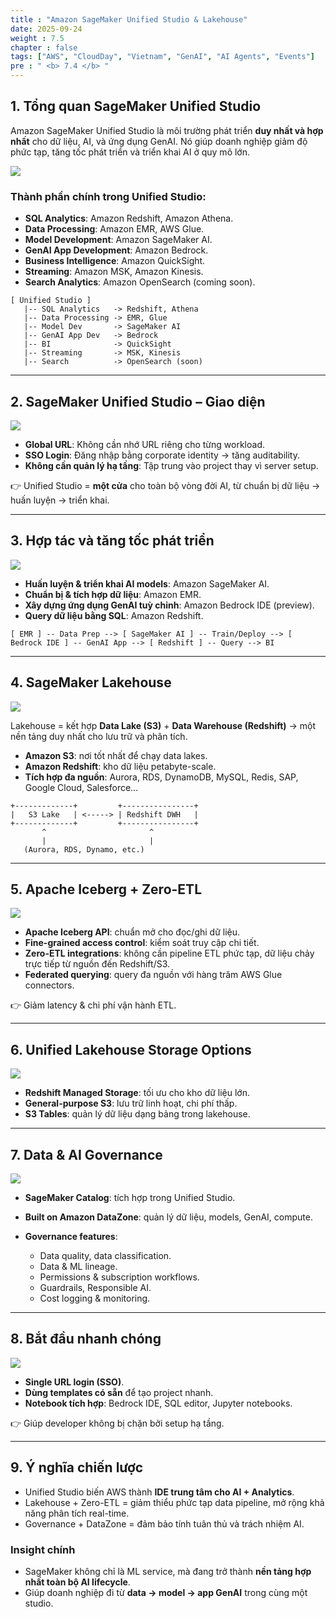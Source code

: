 ```yaml
---
title : "Amazon SageMaker Unified Studio & Lakehouse"
date: 2025-09-24
weight : 7.5
chapter : false
tags: ["AWS", "CloudDay", "Vietnam", "GenAI", "AI Agents", "Events"]
pre : " <b> 7.4 </b> "
---
```


## 1. Tổng quan SageMaker Unified Studio

Amazon SageMaker Unified Studio là môi trường phát triển **duy nhất và hợp nhất** cho dữ liệu, AI, và ứng dụng GenAI. Nó giúp doanh nghiệp giảm độ phức tạp, tăng tốc phát triển và triển khai AI ở quy mô lớn.

<!-- 📷 *[Placeholder: Slide – Unified Studio Overview]* -->
![](1.jpg)

### Thành phần chính trong Unified Studio:

* **SQL Analytics**: Amazon Redshift, Amazon Athena.
* **Data Processing**: Amazon EMR, AWS Glue.
* **Model Development**: Amazon SageMaker AI.
* **GenAI App Development**: Amazon Bedrock.
* **Business Intelligence**: Amazon QuickSight.
* **Streaming**: Amazon MSK, Amazon Kinesis.
* **Search Analytics**: Amazon OpenSearch (coming soon).

```cli
[ Unified Studio ]
   |-- SQL Analytics   -> Redshift, Athena
   |-- Data Processing -> EMR, Glue
   |-- Model Dev       -> SageMaker AI
   |-- GenAI App Dev   -> Bedrock
   |-- BI              -> QuickSight
   |-- Streaming       -> MSK, Kinesis
   |-- Search          -> OpenSearch (soon)
```

---

## 2. SageMaker Unified Studio – Giao diện

<!-- 📷 *[Placeholder: Slide – Unified Studio UI]* -->
![](2.jpg)

* **Global URL**: Không cần nhớ URL riêng cho từng workload.
* **SSO Login**: Đăng nhập bằng corporate identity → tăng auditability.
* **Không cần quản lý hạ tầng**: Tập trung vào project thay vì server setup.

👉 Unified Studio = **một cửa** cho toàn bộ vòng đời AI, từ chuẩn bị dữ liệu → huấn luyện → triển khai.

---

## 3. Hợp tác và tăng tốc phát triển

<!-- 📷 *[Placeholder: Slide – Collaborate & Build Faster]* -->
![](3.jpg)

* **Huấn luyện & triển khai AI models**: Amazon SageMaker AI.
* **Chuẩn bị & tích hợp dữ liệu**: Amazon EMR.
* **Xây dựng ứng dụng GenAI tuỳ chỉnh**: Amazon Bedrock IDE (preview).
* **Query dữ liệu bằng SQL**: Amazon Redshift.

```cli
[ EMR ] -- Data Prep --> [ SageMaker AI ] -- Train/Deploy --> [ Bedrock IDE ] -- GenAI App --> [ Redshift ] -- Query --> BI
```

---

## 4. SageMaker Lakehouse

<!-- 📷 *[Placeholder: Slide – SageMaker Lakehouse]* -->
![](4.jpg)

Lakehouse = kết hợp **Data Lake (S3)** + **Data Warehouse (Redshift)** → một nền tảng duy nhất cho lưu trữ và phân tích.

* **Amazon S3**: nơi tốt nhất để chạy data lakes.
* **Amazon Redshift**: kho dữ liệu petabyte-scale.
* **Tích hợp đa nguồn**: Aurora, RDS, DynamoDB, MySQL, Redis, SAP, Google Cloud, Salesforce...

```cli
+-------------+         +----------------+
|   S3 Lake   | <-----> | Redshift DWH   |
+-------------+         +----------------+
       ^                       ^
       |                       |
   (Aurora, RDS, Dynamo, etc.)
```

---

## 5. Apache Iceberg + Zero-ETL

<!-- 📷 *[Placeholder: Slide – Zero-ETL Architecture]* -->
![](6.jpg)

* **Apache Iceberg API**: chuẩn mở cho đọc/ghi dữ liệu.
* **Fine-grained access control**: kiểm soát truy cập chi tiết.
* **Zero-ETL integrations**: không cần pipeline ETL phức tạp, dữ liệu chảy trực tiếp từ nguồn đến Redshift/S3.
* **Federated querying**: query đa nguồn với hàng trăm AWS Glue connectors.

👉 Giảm latency & chi phí vận hành ETL.

---

## 6. Unified Lakehouse Storage Options

<!-- 📷 *[Placeholder: Slide – Storage Options]* -->
![](5.jpg)

* **Redshift Managed Storage**: tối ưu cho kho dữ liệu lớn.
* **General-purpose S3**: lưu trữ linh hoạt, chi phí thấp.
* **S3 Tables**: quản lý dữ liệu dạng bảng trong lakehouse.

---

## 7. Data & AI Governance

<!-- 📷 *[Placeholder: Slide – Data Governance]* -->
![](8.jpg)

* **SageMaker Catalog**: tích hợp trong Unified Studio.
* **Built on Amazon DataZone**: quản lý dữ liệu, models, GenAI, compute.
* **Governance features**:

  * Data quality, data classification.
  * Data & ML lineage.
  * Permissions & subscription workflows.
  * Guardrails, Responsible AI.
  * Cost logging & monitoring.

---

## 8. Bắt đầu nhanh chóng

<!-- 📷 *[Placeholder: Slide – Getting Started Easily]* -->
![](9.jpg)

* **Single URL login (SSO)**.
* **Dùng templates có sẵn** để tạo project nhanh.
* **Notebook tích hợp**: Bedrock IDE, SQL editor, Jupyter notebooks.

👉 Giúp developer không bị chặn bởi setup hạ tầng.

---

## 9. Ý nghĩa chiến lược

* Unified Studio biến AWS thành **IDE trung tâm cho AI + Analytics**.
* Lakehouse + Zero-ETL = giảm thiểu phức tạp data pipeline, mở rộng khả năng phân tích real-time.
* Governance + DataZone = đảm bảo tính tuân thủ và trách nhiệm AI.

### Insight chính

* SageMaker không chỉ là ML service, mà đang trở thành **nền tảng hợp nhất toàn bộ AI lifecycle**.
* Giúp doanh nghiệp đi từ **data → model → app GenAI** trong cùng một studio.
